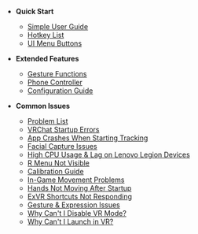 
- __Quick Start__  

  - [Simple User Guide](/en/guide.md)
  - [Hotkey List](/en/hotkey.md#Keybind-Settings)
  - [UI Menu Buttons](/zh-cn/UIMenu.md)


- __Extended Features__  
  - [Gesture Functions](/en/gestura.md#Gesture-Instructions)  
  - [Phone Controller](/en/fakehand.md#Mobile-Controller-Usage-Guide)  
  - [Configuration Guide](/en/config_info.md)  

- __Common Issues__  
  - [Problem List](/en/problems_list.md)  
  - [VRChat Startup Errors](/en/problems.md#VRChat-fails-to-launch-with-errors)  
  - [App Crashes When Starting Tracking](/en/problems.md#App-crashes-when-clicking-Start-Tracking)  
  - [Facial Capture Issues](/en/problems.md#Facial-Tracking-FAQs)  
  - [High CPU Usage & Lag on Lenovo Legion Devices](/en/problems.md#Lenovo-Legion-Performance-Issues)  
  - [R Menu Not Visible](/en/problems.md#R-Menu-Not-Visible)  
  - [Calibration Guide](/en/problems.md#Facial-Tracking-FAQs)  
  - [In-Game Movement Problems](/en/problems.md#In-Game-Movement-Issues)  
  - [Hands Not Moving After Startup](/en/problems.md#Driver-Issues)  
  - [ExVR Shortcuts Not Responding](/en/problems.md#ExVR-Hotkeys-Unresponsive)  
  - [Gesture & Expression Issues](/en/problems.md#Gesture/Expression-Issues)  
  - [Why Can't I Disable VR Mode?](/en/problems.md#Can-not-Disable-VR-Mode)  
  - [Why Can't I Launch in VR?](/en/problems.md#Failed-VR-Mode-Activation)  